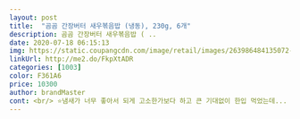 ```yaml
---
layout: post 
title:  "곰곰 간장버터 새우볶음밥 (냉동), 230g, 6개" 
description: 곰곰 간장버터 새우볶음밥 ( ..
date: 2020-07-18 06:15:13 
img: https://static.coupangcdn.com/image/retail/images/263986484135072-d42a9628-bd8a-4317-a293-0b711c4154d6.jpg 
linkUrl: http://me2.do/FkpXtADR 
categories: [1003] 
color: F361A6 
price: 10300 
author: brandMaster 
cont: <br/> ⭐️냄새가 너무 좋아서 되게 고소한가보다 하고 큰 기대없이 한입 먹었는데... <br/> ㅋㅋㅋㅋ 진짜 깜짝... <br/>놀랬어요.<br/> 고소한데 버터 덕분에 살짝 달달한 느낌도 있고 부드럽고 볶음밥인데 적당히 기름져서 부드럽고 너무 제 스타일 볶음밥이라 진짜 강추합니다^^<br/>⭐️양  2개 뜯어서 둘이서 잘 먹었네요 딱 맛있게 먹을 정도의 적당한 양이에요! 새우도 꽤 튼실한게 여러개 막 들어가있어서 밥알이랑 씹히는데ㅠㅠ 톡톡 터지면서 너무 맛나더라구요♡<br/>⭐️조리법  간편하게 전자렌지에 돌려도 맛나지만, 조금 물이 생겨서 떡짐? 현상이 생길 수 있어요! 후라이팬에 볶아주시는걸 추천합니다.<br/> 훨씬 고소하고 살짝 그을리면 더 맛난 볶음밥이 되거든요♡<br/>⭐️포장상태  식재품이라 포장상태가 매우 중요하다고 생각하는데요, 어디하나 터진곳 없이 6개 잘 포장되어있었어요! 유통기한도 아주 넉넉하고 여러모로 만족스럽습니다.<br/><br/>간장버터새우볶음밥 봉지가 너무 작아졌어요 한동안 많이 사먹다가 그냥 새우볶음밥을 사 먹었는데 남편이 간장버터새우볶음밥이 먹고 싶다 해서 구매를 했습니다 처음에는 봉지가 많이 커졌는데 많이 작아진 봉지를 받아보게 되었네요 더 맛있게  먹으려면 버터를 조금 더 넣어서 볶아 드셔 보세요 버터 향이 더 많이 나면서 맛있게 먹을 수 있습니다<br/>아쉬운거라면 양이 적다는 것.<br/>.<br/>? 하지만 그건 문제가 되지않아요 왜냐면 2봉먹으면 되니까요... <br/>? 허허 강추합니다!<br/>저는 후라이팬에 볶아먹었는데 약간 누른거? 좋아해서 주걱으로 쫘압 눌러주고 아주 조금 태워서 먹었더니 더 맛있었던 것 같아요ㅎㅎ 무말랭이나 김치랑 같이 드시면 진짜 한끼 뚝딱입니다^^<br/>저의 최애 볶음밥은 비비에서 나온 새우볶음밥이었는데 오늘부로 이걸로 바뀌었어요.<br/>.<br/> 냉동식품 볶음밥이 이렇게 맛있어도 되는 것일까요.<br/>.<br/>? 새우가 오동통해서 진짜 식감도 너무 좋았구요 부추뿐만 아니라 야채가 엄청 많아서 진짜 좋았습니다<br/> 
---
```

 